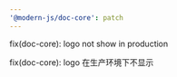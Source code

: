 ```yaml
---
'@modern-js/doc-core': patch
---
```


fix(doc-core): logo not show in production

fix(doc-core): logo 在生产环境下不显示
